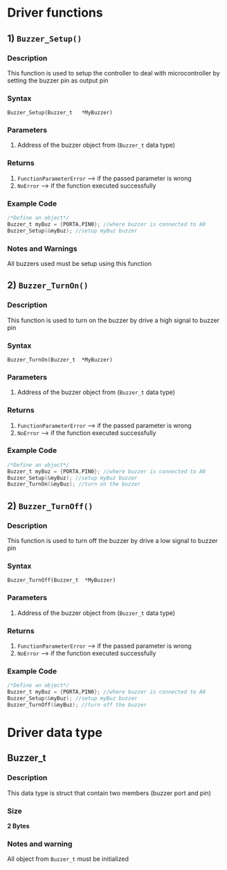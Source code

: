 # Driver functions

## 1) `Buzzer_Setup()`

### Description

This function is used to setup the controller to deal with microcontroller by setting the buzzer pin as output pin

### Syntax

`Buzzer_Setup(Buzzer_t   *MyBuzzer)`

### Parameters

1) Address of the buzzer object from (`Buzzer_t` data type)

### Returns

1) `FunctionParameterError` -->  if the passed parameter is wrong
2) `NoError` --> if the function executed successfully

### Example Code

```c
/*Define an object*/
Buzzer_t myBuz = {PORTA,PIN0}; //where buzzer is connected to A0
Buzzer_Setup(&myBuz); //setup myBuz buzzer
```

### Notes and Warnings

All buzzers used must be setup using this function

## 2) `Buzzer_TurnOn()`

### Description

This function is used to turn on the buzzer by drive a high signal to buzzer pin

### Syntax

`Buzzer_TurnOn(Buzzer_t  *MyBuzzer)`

### Parameters

1) Address of the buzzer object from (`Buzzer_t` data type)

### Returns

1) `FunctionParameterError` -->  if the passed parameter is wrong
2) `NoError` --> if the function executed successfully

### Example Code

```c
/*Define an object*/
Buzzer_t myBuz = {PORTA,PIN0}; //where buzzer is connected to A0
Buzzer_Setup(&myBuz); //setup myBuz buzzer
Buzzer_TurnOn(&myBuz); //turn on the buzzer
```

## 2) `Buzzer_TurnOff()`

### Description

This function is used to turn off the buzzer by drive a low signal to buzzer pin

### Syntax

`Buzzer_TurnOff(Buzzer_t  *MyBuzzer)`

### Parameters

1) Address of the buzzer object from (`Buzzer_t` data type)

### Returns

1) `FunctionParameterError` -->  if the passed parameter is wrong
2) `NoError` --> if the function executed successfully

### Example Code

```c
/*Define an object*/
Buzzer_t myBuz = {PORTA,PIN0}; //where buzzer is connected to A0
Buzzer_Setup(&myBuz); //setup myBuz buzzer
Buzzer_TurnOff(&myBuz); //turn off the buzzer
```

# Driver data type

## Buzzer_t 

### Description

This data type is struct that contain two members (buzzer port and pin)

### Size

**2 Bytes**

### Notes and warning

All object from `Buzzer_t` must be initialized

